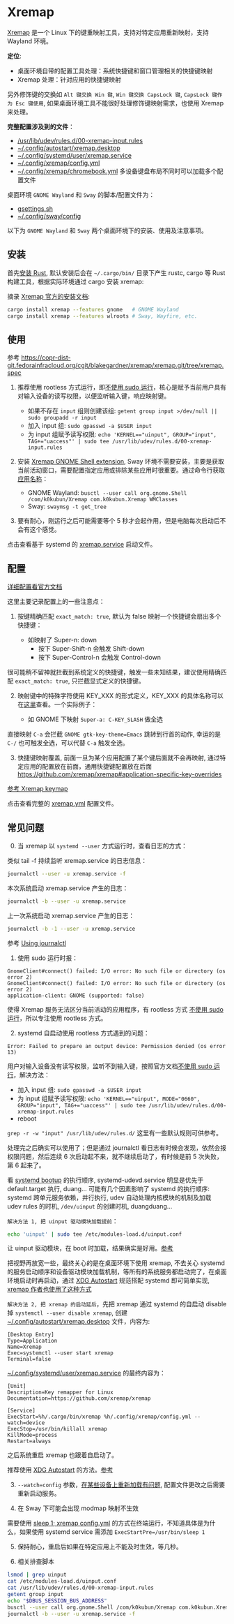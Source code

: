 # Xremap

[Xremap] 是一个 Linux 下的键重映射工具，支持对特定应用重新映射，支持 Wayland 环境。

**定位**:

- 桌面环境自带的配置工具处理：系统快捷键和窗口管理相关的快捷键映射
- Xremap 处理：针对应用的快捷键映射

另外修饰键的交换如 `Alt 键交换 Win 键`, `Win 键交换 CapsLock 键`, `CapsLock 键作为 Esc 键使用`,
如果桌面环境工具不能很好处理修饰键映射需求，也使用 Xremap 来处理。

**完整配置涉及到的文件**：

- [/usr/lib/udev/rules.d/00-xremap-input.rules]
- [~/.config/autostart/xremap.desktop]
- [~/.config/systemd/user/xremap.service]
- [~/.config/xremap/config.yml]
- [~/.config/xremap/chromebook.yml] 多设备键盘布局不同时可以加载多个配置文件

桌面环境 `GNOME Wayland` 和 `Sway` 的脚本/配置文件为：

- [gsettings.sh]
- [~/.config/sway/config]

以下为 `GNOME Wayland` 和 `Sway` 两个桌面环境下的安装、使用及注意事项。

## 安装

首先[安装 Rust], 默认安装后会在 `~/.cargo/bin/` 目录下产生 rustc, cargo 等 Rust 构建工具，根据实际环境通过 cargo 安装 xremap:

摘录 [Xremap 官方的安装文档]:

```bash
cargo install xremap --features gnome   # GNOME Wayland
cargo install xremap --features wlroots # Sway, Wayfire, etc.
```

## 使用

参考 https://copr-dist-git.fedorainfracloud.org/cgit/blakegardner/xremap/xremap.git/tree/xremap.spec

1. 推荐使用 rootless 方式运行，即[不使用 sudo 运行]，核心是赋予当前用户具有对输入设备的读写权限，以便监听输入键，响应映射键。

   - 如果不存在 `input` 组则创建该组: `getent group input >/dev/null || sudo groupadd -r input`
   - 加入 input 组: `sudo gpasswd -a $USER input`
   - 为 input 组赋予读写权限: `echo 'KERNEL=="uinput", GROUP="input", TAG+="uaccess"' | sudo tee /usr/lib/udev/rules.d/00-xremap-input.rules`

2. 安装 [Xremap GNOME Shell extension], Sway 环境不需要安装，主要是获取当前活动窗口，需要配置指定应用或排除某些应用时很重要。通过命令行获取[应用名称]：

   - GNOME Wayland: `busctl --user call org.gnome.Shell /com/k0kubun/Xremap com.k0kubun.Xremap WMClasses`
   - Sway: `swaymsg -t get_tree`

3. 要有耐心，刚运行之后可能需要等个 5 秒才会起作用，但是电脑每次启动后不会有这个感觉。

点击查看基于 systemd 的 [xremap.service] 启动文件。

## 配置

[详细配置看官方文档](https://github.com/xremap/xremap#configuration)

这里主要记录配置上的一些注意点：

1. 按键精确匹配 `exact_match: true`, 默认为 false 映射一个快捷键会扇出多个快捷键：

   - 如映射了 Super-n: down
     - 按下 Super-Shift-n 会触发 Shift-down
     - 按下 Super-Control-n 会触发 Control-down

很可能稍不留神就拦截到系统定义的快捷键，触发一些未知结果，建议使用精确匹配 `exact_match: true`, 只拦截显式定义的快捷键。

2. 映射键中的特殊字符使用 KEY_XXX 的形式定义，KEY_XXX 的具体名称可以在[这里]查看。一个实际例子：

   - 如 GNOME 下映射 `Super-a: C-KEY_SLASH` 做全选

直接映射 `C-a` 会拦截 `GNOME gtk-key-theme=Emacs` 跳转到行首的动作, 幸运的是 `C-/` 也可触发全选，可以代替 `C-a` 触发全选。

3. 快捷键映射覆盖, 前面一旦为某个应用配置了某个键后面就不会再映射, 通过特定应用的配置放在前面，通用快捷键配置放在后面
   https://github.com/xremap/xremap#application-specific-key-overrides

[参考 Xremap keymap](https://github.com/xremap/xremap#keymap)

点击查看完整的 [xremap.yml] 配置文件。

## 常见问题

0. 当 xremap 以 `systemd --user` 方式运行时，查看日志的方式：

类似 tail -f 持续监听 xremap.service 的日志信息：

```sh
journalctl --user -u xremap.service -f
```

本次系统启动 xremap.service 产生的日志：

```sh
journalctl -b --user -u xremap.service
```

上一次系统启动 xremap.service 产生的日志：

```sh
journalctl -b -1 --user -u xremap.service
```

参考 [Using journalctl](https://www.loggly.com/ultimate-guide/using-journalctl/)

1. 使用 sudo 运行时报：

```
GnomeClient#connect() failed: I/O error: No such file or directory (os error 2)
GnomeClient#connect() failed: I/O error: No such file or directory (os error 2)
application-client: GNOME (supported: false)
```

使得 Xremap 服务无法区分当前活动的应用程序，有 rootless 方式 [不使用 sudo 运行]，所以专注使用 rootless 方式。

2. systemd 自启动使用 rootless 方式遇到的问题：

```
Error: Failed to prepare an output device: Permission denied (os error 13)
```

用户对输入设备没有读写权限，监听不到输入键，按照官方文档[不使用 sudo 运行]，解决方法：

- 加入 input 组: `sudo gpasswd -a $USER input`
- 为 input 组赋予读写权限: `echo 'KERNEL=="uinput", MODE="0660", GROUP="input", TAG+="uaccess"' | sudo tee /usr/lib/udev/rules.d/00-xremap-input.rules`
- reboot

`grep -r -w "input" /usr/lib/udev/rules.d/` 这里有一些默认规则可供参考。

处理完之后确实可以使用了；但是通过 journalctl 看日志有时候会发现，依然会报权限问题，然后连续 6 次启动起不来，就不继续启动了，有时候是前 5 次失败，第 6 起来了。

看 [systemd bootup] 的执行顺序, systemd-udevd.service 明显是优先于 default.target 执行, duang...
可能有几个因素影响了 systemd 的执行顺序: systemd 跨单元服务依赖，并行执行, udev 自动处理内核模块的机制及加载 udev rules 的时机, `/dev/uinput` 的创建时机, duangduang...

`解决方法 1, 把 uinput 驱动模块加载提前`：

```sh
echo 'uinput' | sudo tee /etc/modules-load.d/uinput.conf
```

让 uinput 驱动模块，在 boot 时加载，结果确实是好用。[参考](https://github.com/chrippa/ds4drv/issues/93#issuecomment-265300511)

把视野再放宽一些，最终关心的是在桌面环境下使用 xremap, 不去关心 systemd 的服务启动顺序和设备驱动模块加载机制，等所有的系统服务都启动完了，在桌面环境启动时再启动，通过 [XDG Autostart] 规范搭配 systemd 即可简单实现, [xremap 作者也使用了这种方式]

`解决方法 2, 把 xremap 的启动延后`，先把 xremap 通过 systemd 的自启动 disable 掉 `systemctl --user disable xremap`,
创建 [~/.config/autostart/xremap.desktop] 文件，内容为:

```desktop
[Desktop Entry]
Type=Application
Name=Xremap
Exec=systemctl --user start xremap
Terminal=false
```

[~/.config/systemd/user/xremap.service] 的最终内容为：

```systemd
[Unit]
Description=Key remapper for Linux
Documentation=https://github.com/xremap/xremap

[Service]
ExecStart=%h/.cargo/bin/xremap %h/.config/xremap/config.yml --watch=device
ExecStop=/usr/bin/killall xremap
KillMode=process
Restart=always
```

之后系统重启 xremap 也跟着自启动了。

推荐使用 [XDG Autostart] 的方法。[参考](https://wiki.archlinux.org/title/autostarting)

3. `--watch=config` 参数，[在某些设备上重新加载有问题], 配置文件更改之后需要重新启动服务。

4. 在 Sway 下可能会出现 modmap 映射不生效

需要使用 [sleep 1; xremap config.yml] 的方式在终端运行，不知道具体是为什么，如果使用 systemd service 需添加 `ExecStartPre=/usr/bin/sleep 1`

5. 保持耐心，重启后如果在特定应用上不能及时生效，等几秒。

6. 相关排查脚本

```sh
lsmod | grep uinput
cat /etc/modules-load.d/uinput.conf
cat /usr/lib/udev/rules.d/00-xremap-input.rules
getent group input
echo "$DBUS_SESSION_BUS_ADDRESS"
busctl --user call org.gnome.Shell /com/k0kubun/Xremap com.k0kubun.Xremap WMClasses
journalctl -b --user -u xremap.service -f
```

[Xremap]: https://github.com/xremap/xremap
[安装 Rust]: https://rustup.rs/
[Xremap 官方的安装文档]: https://github.com/xremap/xremap#installation
[不使用 sudo 运行]: https://github.com/xremap/xremap#running-xremap-without-sudo
[Xremap GNOME Shell extension]: https://extensions.gnome.org/extension/5060/xremap/
[这里]: https://github.com/emberian/evdev/blob/1d020f11b283b0648427a2844b6b980f1a268221/src/scancodes.rs#L78
[xremap.service]: https://github.com/ueaner/dotfiles/blob/main/.config/systemd/user/xremap.service
[xremap.yml]: https://github.com/ueaner/dotfiles/blob/main/.config/xremap/config.yml
[~/.config/xremap/config.yml]: https://github.com/ueaner/dotfiles/blob/main/.config/xremap/config.yml
[~/.config/xremap/chromebook.yml]: https://github.com/ueaner/dotfiles/blob/main/.config/xremap/chromebook.yml
[~/.config/autostart/xremap.desktop]: https://github.com/ueaner/dotfiles/tree/main/.config/autostart/xremap.desktop
[~/.config/systemd/user/xremap.service]: https://github.com/ueaner/dotfiles/blob/main/.config/systemd/user/xremap.service
[/usr/lib/udev/rules.d/00-xremap-input.rules]: https://github.com/ueaner/dotfiles/blob/main/.config/xremap/00-xremap-input.rules
[gsettings.sh]: https://github.com/ueaner/dotfiles/blob/main/ansible/roles/system/files/gsettings.sh
[~/.config/sway/config]: https://github.com/ueaner/dotfiles/blob/main/.config/sway/config
[应用名称]: https://github.com/xremap/xremap#application
[systemd bootup]: https://www.freedesktop.org/software/systemd/man/bootup.html
[xremap 作者也使用了这种方式]: https://github.com/xremap/xremap/issues/188#issuecomment-1413332943
[在某些设备上重新加载有问题]: https://github.com/xremap/xremap/issues/221
[XDG Autostart]: https://specifications.freedesktop.org/autostart-spec/autostart-spec-latest.html
[sleep 1; xremap config.yml]: https://github.com/k0kubun/xremap/issues/105#issuecomment-1190994137
